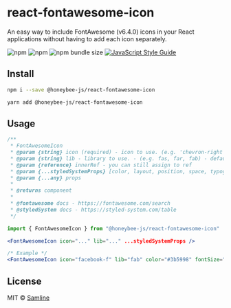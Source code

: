 # react-fontawesome-icon

An easy way to include FontAwesome (v6.4.0) icons in your React applications without having to add each icon separately.

![npm](https://img.shields.io/npm/v/@honeybee-js/react-fontawesome-icon?style=flat-square)
![npm](https://img.shields.io/npm/dt/react-fontawesome-icon?style=flat-square)
![npm bundle size](https://img.shields.io/bundlephobia/min/@honeybee-js/react-fontawesome-icon?style=flat-square)
[![JavaScript Style Guide](https://img.shields.io/badge/code_style-standard-brightgreen.svg?style=flat-square)](https://standardjs.com)

## Install

```bash
npm i --save @honeybee-js/react-fontawesome-icon
```

```bash
yarn add @honeybee-js/react-fontawesome-icon
```

## Usage

```jsx
/**
 * FontAwesomeIcon
 * @param {string} icon (required) - icon to use. (e.g. 'chevron-right')
 * @param {string} lib - library to use. - (e.g. fas, far, fab) - default: fas
 * @param {reference} innerRef - you can still assign to ref
 * @param {...styledSystemProps} [color, layout, position, space, typography]
 * @param {...any} props
 *
 * @returns component
 *
 * @fontawesome docs - https://fontawesome.com/search
 * @styledSystem docs - https://styled-system.com/table
 */
```

```jsx
import { FontAwesomeIcon } from "@honeybee-js/react-fontawesome-icon"
```

```jsx
<FontAwesomeIcon icon="..." lib="..." ...styledSystemProps />
```

```jsx
/* Example */
<FontAwesomeIcon icon="facebook-f" lib="fab" color="#3b5998" fontSize="20px" />
```

## License

MIT © [Samline](https://github.com/samline)
